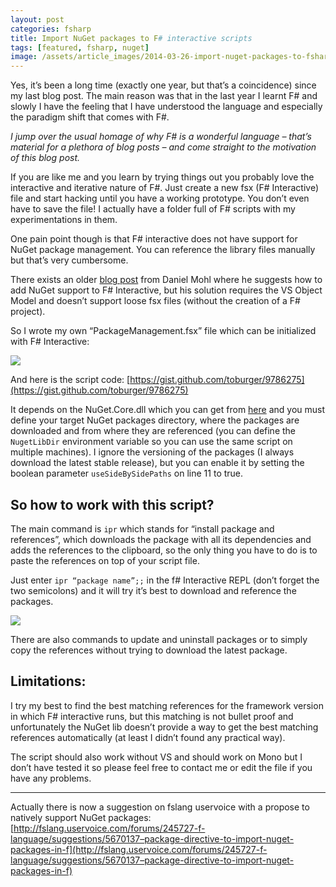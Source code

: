 ```yaml
---
layout: post
categories: fsharp
title: Import NuGet packages to F# interactive scripts
tags: [featured, fsharp, nuget]
image: /assets/article_images/2014-03-26-import-nuget-packages-to-fsharp-interactive-scripts/desktop.jpg
---
```


Yes, it’s been a long time (exactly one year, but that’s a coincidence) since my last blog post. The main reason was that in the last year I learnt F# and slowly I have the feeling that I have understood the language and especially the paradigm shift that comes with F#.

_I jump over the usual homage of why F# is a wonderful language – that’s material for a plethora of blog posts – and come straight to the motivation of this blog post._

If you are like me and you learn by trying things out you probably love the interactive and iterative nature of F#. Just create a new fsx (F# Interactive) file and start hacking until you have a working prototype. You don’t even have to save the file!
I actually have a folder full of F# scripts with my experimentations in them.

One pain point though is that F# interactive does not have support for NuGet package management. You can reference the library files manually but that’s very cumbersome.

There exists an older [blog post](http://bloggemdano.blogspot.it/2011/08/adding-nuget-support-to-f-interactive.html) from Daniel Mohl where he suggests how to add NuGet support to F# Interactive, but his solution requires the VS Object Model and doesn’t support loose fsx files (without the creation of a F# project).

So I wrote my own “PackageManagement.fsx” file which can be initialized with F# Interactive:

![](http://tobivnext.files.wordpress.com/2014/03/032614_1615_importnuget1.png?w=580)

And here is the script code: [https://gist.github.com/toburger/9786275](https://gist.github.com/toburger/9786275)

It depends on the NuGet.Core.dll which you can get from [here](http://nuget.codeplex.com/) and you must define your target NuGet packages directory, where the packages are downloaded and from where they are referenced (you can define the `NugetLibDir` environment variable so you can use the same script on multiple machines). I ignore the versioning of the packages (I always download the latest stable release), but you can enable it by setting the boolean parameter `useSideBySidePaths` on line 11 to true.

## So how to work with this script?

The main command is `ipr` which stands for “install package and references”, which downloads the package with all its dependencies and adds the references to the clipboard, so the only thing you have to do is to paste the references on top of your script file.

Just enter `ipr “package name”;;` in the f# Interactive REPL (don’t forget the two semicolons) and it will try it’s best to download and reference the packages.

![](http://tobivnext.files.wordpress.com/2014/03/032614_1615_importnuget2.png?w=580)

There are also commands to update and uninstall packages or to simply copy the references without trying to download the latest package.

## Limitations:

I try my best to find the best matching references for the framework version in which F# interactive runs, but this matching is not bullet proof and unfortunately the NuGet lib doesn’t provide a way to get the best matching references automatically (at least I didn’t found any practical way).

The script should also work without VS and should work on Mono but I don’t have tested it so please feel free to contact me or edit the file if you have any problems.

***

Actually there is now a suggestion on fslang uservoice with a propose to natively support NuGet packages: [http://fslang.uservoice.com/forums/245727-f-language/suggestions/5670137–package-directive-to-import-nuget-packages-in-f](http://fslang.uservoice.com/forums/245727-f-language/suggestions/5670137–package-directive-to-import-nuget-packages-in-f)